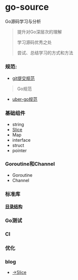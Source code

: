 # go-source
Go源码学习与分析
>提升对Go深层次的理解
>
>学习源码优秀之处
>
>尝试、总结学习的方式和方法

### 规范:
* [git提交规范](https://github.com/crab21/go-source/blob/master/git%E6%8F%90%E4%BA%A4%E8%A7%84%E8%8C%83.md)

>Go规范

* [uber-go规范](https://github.com/uber-go/guide/blob/master/style.md)


### 基础组件
* string
* [Slice](https://github.com/crab21/go-source/blob/master/gosource/src/com.py/sourcego/sourceslice/README.md)
* Map
* interface
* struct
* pointer

### Goroutine和Channel

* Goroutine
* Channel

### 标准库
#### [目录结构](https://github.com/crab21/go-source/blob/master/standard_library.md)
### Go测试

### CI

### 优化

### blog
* [→Slice](https://blog.golang.org/slices-intro)
